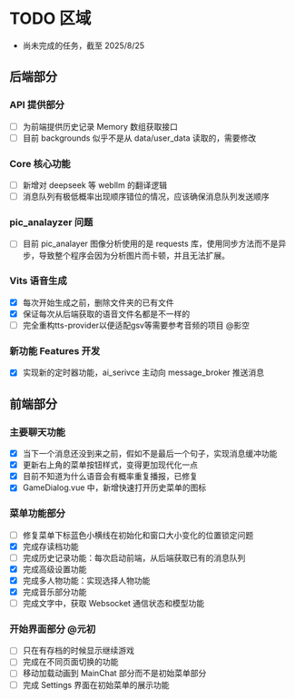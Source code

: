 # TODO 区域

- 尚未完成的任务，截至 2025/8/25

## 后端部分

### API 提供部分

- [ ] 为前端提供历史记录 Memory 数组获取接口
- [ ] 目前 backgrounds 似乎不是从 data/user_data 读取的，需要修改

### Core 核心功能

- [ ] 新增对 deepseek 等 webllm 的翻译逻辑
- [ ] 消息队列有极低概率出现顺序错位的情况，应该确保消息队列发送顺序

### pic_analayzer 问题

- [ ] 目前 pic_analayer 图像分析使用的是 requests 库，使用同步方法而不是异步，导致整个程序会因为分析图片而卡顿，并且无法扩展。

### Vits 语音生成

- [x] 每次开始生成之前，删除文件夹的已有文件
- [x] 保证每次从后端获取的语音文件名都是不一样的
- [ ] 完全重构tts-provider以便适配gsv等需要参考音频的项目 @影空

### 新功能 Features 开发

- [x] 实现新的定时器功能，ai_serivce 主动向 message_broker 推送消息

## 前端部分

### 主要聊天功能

- [x] 当下一个消息还没到来之前，假如不是最后一个句子，实现消息缓冲功能
- [x] 更新右上角的菜单按钮样式，变得更加现代化一点
- [x] 目前不知道为什么语音会有概率重复播报，已修复
- [x] GameDialog.vue 中，新增快速打开历史菜单的图标

### 菜单功能部分

- [ ] 修复菜单下标蓝色小横线在初始化和窗口大小变化的位置锁定问题
- [x] 完成存读档功能
- [ ] 完成历史记录功能：每次启动前端，从后端获取已有的消息队列
- [x] 完成高级设置功能
- [x] 完成多人物功能：实现选择人物功能
- [x] 完成音乐部分功能
- [ ] 完成文字中，获取 Websocket 通信状态和模型功能

### 开始界面部分 @元初

- [ ] 只在有存档的时候显示继续游戏
- [ ] 完成在不同页面切换的功能
- [ ] 移动加载动画到 MainChat 部分而不是初始菜单部分
- [ ] 完成 Settings 界面在初始菜单的展示功能
